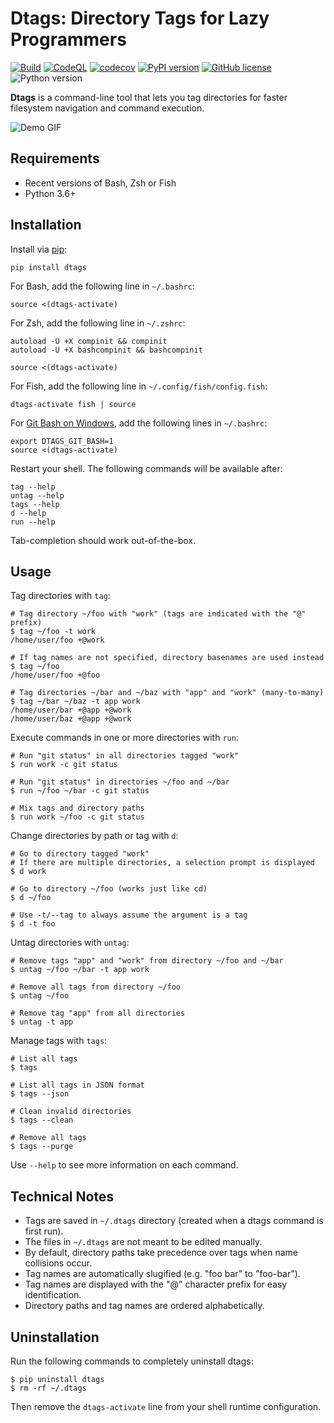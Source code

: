 # Dtags: Directory Tags for Lazy Programmers

[![Build](https://github.com/joowani/dtags/actions/workflows/build.yaml/badge.svg)](https://github.com/joowani/dtags/actions/workflows/build.yaml)
[![CodeQL](https://github.com/joowani/dtags/actions/workflows/codeql.yaml/badge.svg)](https://github.com/joowani/dtags/actions/workflows/codeql.yaml)
[![codecov](https://codecov.io/gh/joowani/dtags/branch/main/graph/badge.svg?token=znq5L1yeSz)](https://codecov.io/gh/joowani/dtags)
[![PyPI version](https://badge.fury.io/py/dtags.svg)](https://badge.fury.io/py/dtags)
[![GitHub license](https://img.shields.io/github/license/joowani/dtags?color=brightgreen)](https://github.com/joowani/dtags/blob/main/LICENSE)
![Python version](https://img.shields.io/badge/python-3.6%2B-blue)

**Dtags** is a command-line tool that lets you tag directories for 
faster filesystem navigation and command execution.

![Demo GIF](https://user-images.githubusercontent.com/2701938/111886599-1f63e800-898c-11eb-96e4-189af3401316.gif)

## Requirements

* Recent versions of Bash, Zsh or Fish
* Python 3.6+

## Installation

Install via [pip](https://pip.pypa.io):

```shell
pip install dtags
```

For Bash, add the following line in `~/.bashrc`:
```shell
source <(dtags-activate)
```

For Zsh, add the following line in `~/.zshrc`:
```shell
autoload -U +X compinit && compinit
autoload -U +X bashcompinit && bashcompinit

source <(dtags-activate)
```

For Fish, add the following line in `~/.config/fish/config.fish`:
```shell
dtags-activate fish | source
```

For [Git Bash on Windows](https://git-scm.com/download/win), add the following lines 
in `~/.bashrc`:
```shell
export DTAGS_GIT_BASH=1
source <(dtags-activate)
```

Restart your shell. The following commands will be available after:
```shell
tag --help
untag --help
tags --help
d --help
run --help
```
Tab-completion should work out-of-the-box.

## Usage

Tag directories with `tag`:
```shell
# Tag directory ~/foo with "work" (tags are indicated with the "@" prefix)
$ tag ~/foo -t work
/home/user/foo +@work

# If tag names are not specified, directory basenames are used instead
$ tag ~/foo
/home/user/foo +@foo

# Tag directories ~/bar and ~/baz with "app" and "work" (many-to-many)
$ tag ~/bar ~/baz -t app work
/home/user/bar +@app +@work
/home/user/baz +@app +@work
```
Execute commands in one or more directories with `run`:
```shell
# Run "git status" in all directories tagged "work"
$ run work -c git status

# Run "git status" in directories ~/foo and ~/bar
$ run ~/foo ~/bar -c git status

# Mix tags and directory paths
$ run work ~/foo -c git status
```
Change directories by path or tag with `d`:
```shell
# Go to directory tagged "work" 
# If there are multiple directories, a selection prompt is displayed
$ d work

# Go to directory ~/foo (works just like cd)
$ d ~/foo

# Use -t/--tag to always assume the argument is a tag
$ d -t foo
```
Untag directories with `untag`:
```shell
# Remove tags "app" and "work" from directory ~/foo and ~/bar
$ untag ~/foo ~/bar -t app work

# Remove all tags from directory ~/foo
$ untag ~/foo

# Remove tag "app" from all directories
$ untag -t app
```
Manage tags with `tags`:
```shell
# List all tags
$ tags

# List all tags in JSON format
$ tags --json

# Clean invalid directories
$ tags --clean

# Remove all tags
$ tags --purge
```
Use `--help` to see more information on each command.

## Technical Notes
* Tags are saved in `~/.dtags` directory (created when a dtags command is first run). 
* The files in `~/.dtags` are not meant to be edited manually.
* By default, directory paths take precedence over tags when name collisions occur.
* Tag names are automatically slugified (e.g. "foo bar" to "foo-bar"). 
* Tag names are displayed with the "@" character prefix for easy identification.
* Directory paths and tag names are ordered alphabetically.

## Uninstallation

Run the following commands to completely uninstall dtags:

```shell
$ pip uninstall dtags
$ rm -rf ~/.dtags
```

Then remove the `dtags-activate` line from your shell runtime configuration.
